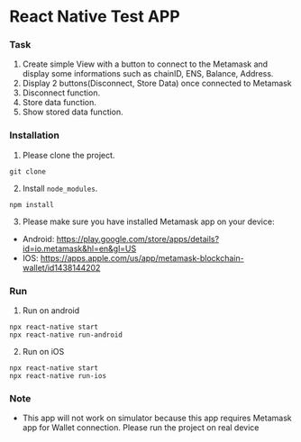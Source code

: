 # React Native Test APP

### Task
1. Create simple View with a button to connect to the Metamask and display some informations such as chainID, ENS, Balance, Address.
2. Display 2 buttons(Disconnect, Store Data) once connected to Metamask
3. Disconnect function.
4. Store data function.
5. Show stored data function.

### Installation
1. Please clone the project.
```
git clone 
```
2. Install `node_modules`.
```
npm install
```
3. Please make sure you have installed Metamask app on your device:
* Android: https://play.google.com/store/apps/details?id=io.metamask&hl=en&gl=US
* IOS: https://apps.apple.com/us/app/metamask-blockchain-wallet/id1438144202

### Run
1. Run on android
```
npx react-native start
npx react-native run-android
```
2. Run on iOS
```
npx react-native start
npx react-native run-ios
```
### Note 
* This app will not work on simulator because this app requires Metamask app for Wallet connection. Please run the project on real device

